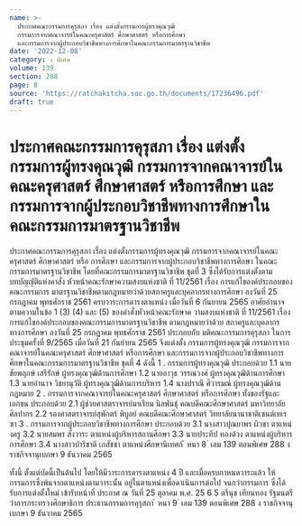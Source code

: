 ```yaml
---
name: >-
  ประกาศคณะกรรมการคุรุสภา เรื่อง แต่งตั้งกรรมการผู้ทรงคุณวุฒิ
  กรรมการจากคณาจารย์ในคณะครุศาสตร์ ศึกษาศาสตร์ หรือการศึกษา
  และกรรมการจากผู้ประกอบวิชาชีพทางการศึกษาในคณะกรรมการมาตรฐานวิชาชีพ
date: '2022-12-08'
category: ง พิเศษ
volume: 139
section: 288
page: 8
source: 'https://ratchakitcha.soc.go.th/documents/17236496.pdf'
draft: true
---
```


# ประกาศคณะกรรมการคุรุสภา เรื่อง แต่งตั้งกรรมการผู้ทรงคุณวุฒิ กรรมการจากคณาจารย์ในคณะครุศาสตร์ ศึกษาศาสตร์ หรือการศึกษา และกรรมการจากผู้ประกอบวิชาชีพทางการศึกษาในคณะกรรมการมาตรฐานวิชาชีพ

ประกาศคณะกรรมการคุรุสภา เรื่อง แต่งตั้งกรรมการผู้ทรงคุณวุฒิ กรรมการจากคณาจารย์ในคณะครุศาสตร์ ศึกษาศาสตร์ หรือ การศึกษา และกรรมการจากผู้ประกอบวิชาชีพทางการศึกษา ในคณะกรรมการมาตรฐานวิชาชีพ โดยที่คณะกรรมการมาตรฐานวิชาชีพ ชุดที่ 3 ซึ่งได้รับการแต่งตั้งตามบทบัญญัติแห่งคาสั่ง หัวหน้าคณะรักษาความสงบแห่งชาติ ที่ 11/2561 เรื่อง การแก้ไของค์ประกอบของคณะกรรมการ มาตรฐานวิชาชีพตามกฎหมายว่าด้วยสภาครูและบุคลากรทางการศึกษา ลงวันที่ 25 กรกฎาคม พุทธศักราช 2561 ครบวาระการดารงตาแหน่ง เมื่อวันที่ 6 กันยายน 2565 อาศัยอำนาจตามความในข้อ 1 (3) (4) และ (5) ของคำสั่งหัวหน้าคณะรักษาค วามสงบแห่งชาติ ที่ 11/2561 เรื่อง การแก้ไของค์ประกอบของคณะกรรมการมาตรฐานวิชาชีพ ตามกฎหมายว่าด้วย สภาครูและบุคลากรทางการศึกษา ลงวันที่ 25 กรกฎาคม พุทธศักราช 2561 ประกอบกับ มติคณะกรรมการคุรุสภา ในการประชุมครั้งที่ 9/2565 เมื่อวันที่ 21 กันยำยน 2565 จึงแต่งตั้ง กรรมการผู้ทรงคุณวุฒิ กรรมการจากคณาจารย์ในคณะครุศาสตร์ ศึกษาศาสตร์ หรือการศึกษา และกรรมการจากผู้ประกอบวิชาชีพทางการศึกษาในคณะกรรมการมาตรฐานวิชาชีพ ชุดที่ 4 ดังนี้ 1 . กรรมการผู้ทรงคุณวุฒิ ประกอบด้วย 1.1 นายชัยพฤกษ์ เสรีรักษ์ ผู้ทรงคุณวุฒิด้านการศึกษา 1.2 นายอาวุธ วรรณวงศ์ ผู้ทรงคุณวุฒิด้านการศึกษา 1.3 นายอำนาจ วิชยานุวัติ ผู้ทรงคุณวุฒิด้านการบริหาร 1.4 นางปราณี ศิวารมณ์ ผู้ทรงคุณวุฒิด้านกฎหมาย 2 . กรรมการจากคณาจารย์ในคณะครุศาสตร์ ศึกษาศาสตร์ หรือการศึกษา ทั้งของรัฐและเอกชน ประกอบด้วย 2.1 ผู้ช่วยศาสตราจารย์มาเรียม นิลพันธุ์ คณบดีคณะศึกษาศาสตร์ มหาวิทยาลัยศิลปากร 2.2 รองศาสตราจารย์สุพักตร์ พิบูลย์ คณบดีคณะศึกษาศาสตร์ วิทยาลัยนานาชาติเซนต์เทเรซา 3 . กรรมการจากผู้ประกอบวิชาชีพทางการศึกษา ประกอบด้วย 3.1 นางสาวปุณยาพร ผิวขา ตาแหน่งครู 3.2 นายสมพร สังวาระ ตาแหน่งผู้บริหารสถานศึกษา 3.3 นายประทีป ทองด้วง ตาแหน่งผู้บริหารการศึกษา 3.4 นางสาวปาริชาติ เภสัชชา ตาแหน่งศึกษานิเทศก์ ้ หนา 8 ่ เลม 139 ตอนพิเศษ 288 ง ราชกิจจานุเบกษา 9 ธันวาคม 2565

ทั้งนี้ ตั้งแต่บัดนี้เป็นต้นไป โดยให้มีวาระการดารงตาแหน่ง 4 ปี และเมื่อครบกาหนดวาระแล้ว ให้กรรมการซึ่งพ้นจากตาแหน่งตามวาระนั้น อยู่ในตาแหน่งเพื่อดาเนินการต่อไป จนกว่ากรรมการ ซึ่งได้รับการแต่งตั้งใหม่ เข้ารับหน้าที่ ประกาศ ณ วันที่ 25 ตุลาคม พ.ศ. 25 6 5 ตรีนุช เทียนทอง รัฐมนตรีว่าการกระทรวงศึกษาธิการ ประธานกรรมการคุรุสภา ้ หนา 9 ่ เลม 139 ตอนพิเศษ 288 ง ราชกิจจานุเบกษา 9 ธันวาคม 2565
